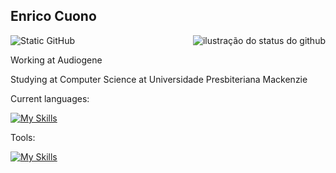 ## Enrico Cuono 
<img align='right' src="https://github-readme-stats.vercel.app/api?username=iuricode&show_icons=true&title_color=783c00&text_color=af552e&icon_color=783c00&bg_color=f8efd4&cache_seconds=2300" alt="ilustração do status do github">

<img src="https://img.shields.io/static/v1?label=Overview&message=Enrico&color=f8efd4&style=for-the-badge&logo=GitHub" alt="Static GitHub">

<p>Working at Audiogene<br/>
<p>Studying at Computer Science at Universidade Presbiteriana Mackenzie<br/>

Current languages:

[![My Skills](https://skillicons.dev/icons?i=js,ts,java,python,c,cs,dotnet,vue)](https://skillicons.dev)

Tools:

[![My Skills](https://skillicons.dev/icons?i=aws,linux,figma)](https://skillicons.dev)

